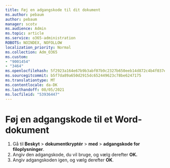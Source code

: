 ```yaml
---
title: Føj en adgangskode til dit dokument
ms.author: pebaum
author: pebaum
manager: scotv
ms.audience: Admin
ms.topic: article
ms.service: o365-administration
ROBOTS: NOINDEX, NOFOLLOW
localization_priority: Normal
ms.collection: Adm_O365
ms.custom:
- "9001454"
- "3464"
ms.openlocfilehash: 5f2923a164e67b9b3abf07b9c2327b650eeb14d872c4b4f037e0c82a209c5728
ms.sourcegitcommit: b5f7da89a650d2915dc652449623c78be6247175
ms.translationtype: MT
ms.contentlocale: da-DK
ms.lasthandoff: 08/05/2021
ms.locfileid: "53936447"
---
```

# <a name="add-a-password-to-a-word-document"></a>Føj en adgangskode til et Word-dokument

1. Gå til **Beskyt**  >  **dokumentkryptér**  >  **med**  >  **adgangskode for filoplysninger**.
2. Angiv den adgangskode, du vil bruge, og vælg derefter **OK.**
3. Angiv adgangskoden igen, og vælg derefter **OK**.
